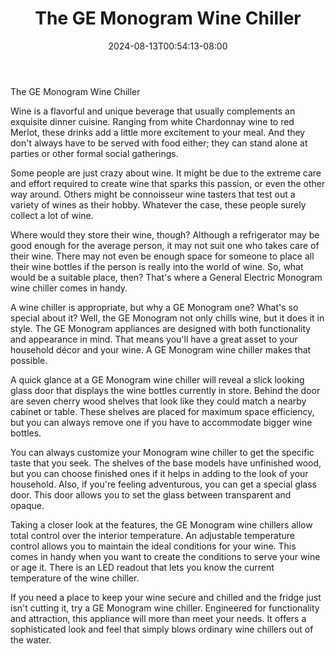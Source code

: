 ﻿---
title: "The GE Monogram Wine Chiller"
date: 2024-08-13T00:54:13-08:00
description: "Monograms Tips for Web Success"
featured_image: "/images/Monograms.jpg"
tags: ["Monograms"]
---

The GE Monogram Wine Chiller

Wine is a flavorful and unique beverage that usually complements an exquisite dinner cuisine. Ranging from white Chardonnay wine to red Merlot, these drinks add a little more excitement to your meal. And they don't always have to be served with food either; they can stand alone at parties or other formal social gatherings.

Some people are just crazy about wine. It might be due to the extreme care and effort required to create wine that sparks this passion, or even the other way around. Others might be connoisseur wine tasters that test out a variety of wines as their hobby. Whatever the case, these people surely collect a lot of wine.

Where would they store their wine, though? Although a refrigerator may be good enough for the average person, it may not suit one who takes care of their wine. There may not even be enough space for someone to place all their wine bottles if the person is really into the world of wine. So, what would be a suitable place, then? That's where a General Electric Monogram wine chiller comes in handy.

A wine chiller is appropriate, but why a GE Monogram one? What's so special about it? Well, the GE Monogram not only chills wine, but it does it in style. The GE Monogram appliances are designed with both functionality and appearance in mind. That means you'll have a great asset to your household décor and your wine. A GE Monogram wine chiller makes that possible.

A quick glance at a GE Monogram wine chiller will reveal a slick looking glass door that displays the wine bottles currently in store. Behind the door are seven cherry wood shelves that look like they could match a nearby cabinet or table. These shelves are placed for maximum space efficiency, but you can always remove one if you have to accommodate bigger wine bottles.

You can always customize your Monogram wine chiller to get the specific taste that you seek. The shelves of the base models have unfinished wood, but you can choose finished ones if it helps in adding to the look of your household. Also, if you're feeling adventurous, you can get a special glass door. This door allows you to set the glass between transparent and opaque.

Taking a closer look at the features, the GE Monogram wine chillers allow total control over the interior temperature. An adjustable temperature control allows you to maintain the ideal conditions for your wine. This comes in handy when you want to create the conditions to serve your wine or age it. There is an LED readout that lets you know the current temperature of the wine chiller.

If you need a place to keep your wine secure and chilled and the fridge just isn't cutting it, try a GE Monogram wine chiller. Engineered for functionality and attraction, this appliance will more than meet your needs. It offers a sophisticated look and feel that simply blows ordinary wine chillers out of the water.

